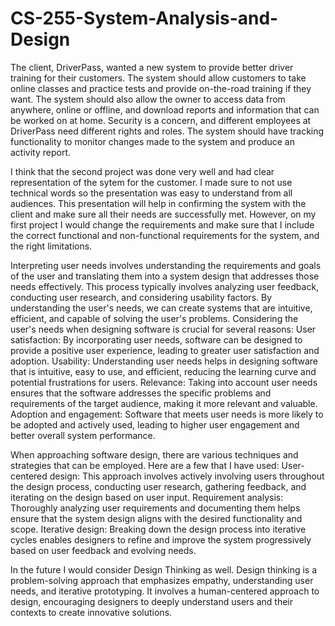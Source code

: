 # CS-255-System-Analysis-and-Design


The client, DriverPass, wanted a new system to provide better driver training for their customers. The system should allow customers to take online classes and practice tests and provide on-the-road training if they want. The system should also allow the owner to access data from anywhere, online or offline, and download reports and information that can be worked on at home. Security is a concern, and different employees at DriverPass need different rights and roles. The system should have tracking functionality to monitor changes made to the system and produce an activity report.

I think that the second project was done very well and had clear representation of the sytem for the customer. I made sure to not use technical words so the presentation was easy to understand from all audiences. This presentation will help in confirming the system with the client and make sure all their needs are successfully met. However, on my first project I would change the requirements and make sure that I include the correct functional and non-functional requirements for the system, and the right limitations. 

Interpreting user needs involves understanding the requirements and goals of the user and translating them into a system design that addresses those needs effectively. This process typically involves analyzing user feedback, conducting user research, and considering usability factors. By understanding the user's needs, we can create systems that are intuitive, efficient, and capable of solving the user's problems.
Considering the user's needs when designing software is crucial for several reasons:
User satisfaction: By incorporating user needs, software can be designed to provide a positive user experience, leading to greater user satisfaction and adoption.
Usability: Understanding user needs helps in designing software that is intuitive, easy to use, and efficient, reducing the learning curve and potential frustrations for users.
Relevance: Taking into account user needs ensures that the software addresses the specific problems and requirements of the target audience, making it more relevant and valuable.
Adoption and engagement: Software that meets user needs is more likely to be adopted and actively used, leading to higher user engagement and better overall system performance.

When approaching software design, there are various techniques and strategies that can be employed. Here are a few that I have used:
User-centered design: This approach involves actively involving users throughout the design process, conducting user research, gathering feedback, and iterating on the design based on user input.
Requirement analysis: Thoroughly analyzing user requirements and documenting them helps ensure that the system design aligns with the desired functionality and scope.
Iterative design: Breaking down the design process into iterative cycles enables designers to refine and improve the system progressively based on user feedback and evolving needs.

In the future I would consider Design Thinking as well. Design thinking is a problem-solving approach that emphasizes empathy, understanding user needs, and iterative prototyping. It involves a human-centered approach to design, encouraging designers to deeply understand users and their contexts to create innovative solutions. 


 
